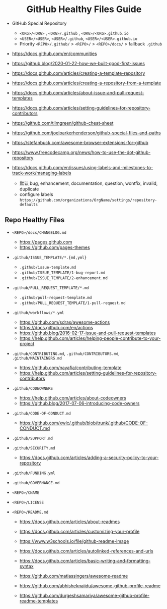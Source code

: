 <div align="center"><h1>GitHub Healthy Files Guide</h1></div>

- GitHub Special Repository
  * `<ORG>/<ORG>`  , `<ORG>/.github` , `<ORG>/<ORG>.github.io`
  * `<USER>/<USER>`, `<USER>/.github`, `<USER>/<USER>.github.io`
  * Priority `<REPO>/.github/` > `<REPO>/` > `<REPO>/docs/` > fallback `.github`

- <https://docs.github.com/en/communities>
- <https://github.blog/2020-01-22-how-we-built-good-first-issues>
- <https://docs.github.com/articles/creating-a-template-repository>
- <https://docs.github.com/articles/creating-a-repository-from-a-template>
- <https://docs.github.com/articles/about-issue-and-pull-request-templates>
- <https://docs.github.com/articles/setting-guidelines-for-repository-contributors>

- <https://github.com/tiimgreen/github-cheat-sheet>
- <https://github.com/joelparkerhenderson/github-special-files-and-paths>
- <https://stefanbuck.com/awesome-browser-extensions-for-github>
- <https://www.freecodecamp.org/news/how-to-use-the-dot-github-repository>

- <https://docs.github.com/en/issues/using-labels-and-milestones-to-track-work/managing-labels>
  * 默认 bug, enhancement, documentation, question, wontfix, invalid, duplicate
  * configure labels `https://github.com/organizations/OrgName/settings/repository-defaults`

## Repo Healthy Files

- `<REPO>/docs/CHANGELOG.md`
  * <https://pages.github.com>
  * <https://github.com/pages-themes>

- `.github/ISSUE_TEMPLATE/*.{md,yml}`
  * `.github/issue-template.md`
  * `.github/ISSUE_TEMPLATE/1-bug-report.md`
  * `.github/ISSUE_TEMPLATE/2-enhancement.md`

- `.github/PULL_REQUEST_TEMPLATE/*.md`
  * `.github/pull-request-template.md`
  * `.github/PULL_REQUEST_TEMPLATE/1-pull-request.md`

- `.github/workflows/*.yml`
  * <https://github.com/sdras/awesome-actions>
  * <https://docs.github.com/en/actions>
  * <https://github.blog/2016-02-17-issue-and-pull-request-templates>
  * <https://help.github.com/articles/helping-people-contribute-to-your-project>

- `.github/CONTRIBUTING.md`, `.github/CONTRIBUTORS.md`, `.github/MAINTAINERS.md`
  * <https://github.com/nayafia/contributing-template>
  * <https://help.github.com/articles/setting-guidelines-for-repository-contributors>

- `.github/CODEOWNERS`
  * <https://help.github.com/articles/about-codeowners>
  * <https://github.blog/2017-07-06-introducing-code-owners>

- `.github/CODE-OF-CONDUCT.md`
  * <https://github.com/xwlc/.github/blob/trunk/.github/CODE-OF-CONDUCT.md>

- `.github/SUPPORT.md`
- `.github/SECURITY.md`
  * <https://docs.github.com/articles/adding-a-security-policy-to-your-repository>
- `.github/FUNDING.yml`
- `.github/GOVERNANCE.md`

- `<REPO>/CNAME`
- `<REPO>/LICENSE`
- `<REPO>/README.md`
  * <https://docs.github.com/articles/about-readmes>
  * <https://docs.github.com/articles/customizing-your-profile>
  * <https://www.w3schools.io/file/github-readme-image>
  * <https://docs.github.com/articles/autolinked-references-and-urls>
  * <https://docs.github.com/articles/basic-writing-and-formatting-syntax>

  * <https://github.com/matiassingers/awesome-readme>
  * <https://github.com/abhisheknaiidu/awesome-github-profile-readme>
  * <https://github.com/durgeshsamariya/awesome-github-profile-readme-templates>
